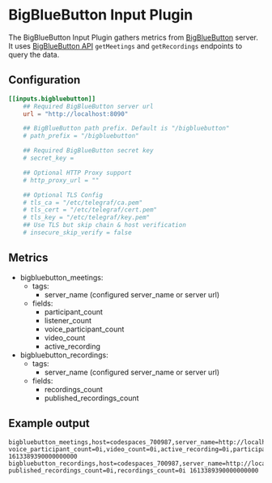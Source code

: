 # BigBlueButton Input Plugin

The BigBlueButton Input Plugin gathers metrics from [BigBlueButton](https://bigbluebutton.org/) server. It uses [BigBlueButton API](https://docs.bigbluebutton.org/dev/api.html) `getMeetings` and `getRecordings` endpoints to query the data.

## Configuration

```toml
[[inputs.bigbluebutton]]
	## Required BigBlueButton server url
	url = "http://localhost:8090"

	## BigBlueButton path prefix. Default is "/bigbluebutton"
	# path_prefix = "/bigbluebutton"

	## Required BigBlueButton secret key
	# secret_key =

	## Optional HTTP Proxy support
	# http_proxy_url = ""

	## Optional TLS Config
	# tls_ca = "/etc/telegraf/ca.pem"
	# tls_cert = "/etc/telegraf/cert.pem"
	# tls_key = "/etc/telegraf/key.pem"
	## Use TLS but skip chain & host verification
	# insecure_skip_verify = false
```

## Metrics

- bigbluebutton_meetings:
  - tags:
    - server_name (configured server_name or server url)
  - fields:
    - participant_count
    - listener_count
    - voice_participant_count
    - video_count
    - active_recording
- bigbluebutton_recordings:
  - tags:
    - server_name (configured server_name or server url)
  - fields:
    - recordings_count
    - published_recordings_count

## Example output
``` 
bigbluebutton_meetings,host=codespaces_700987,server_name=http://localhost:8090 voice_participant_count=0i,video_count=0i,active_recording=0i,participant_count=5i,listener_count=0i 1613389390000000000
bigbluebutton_recordings,host=codespaces_700987,server_name=http://localhost8090 published_recordings_count=0i,recordings_count=0i 1613389390000000000
```